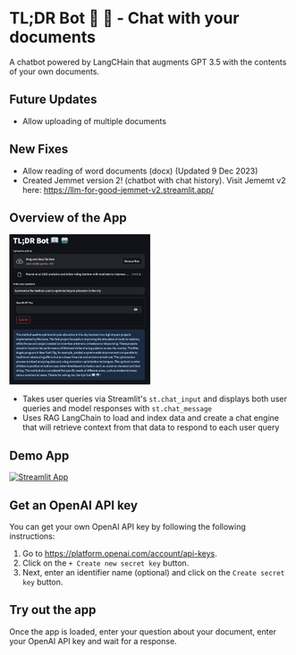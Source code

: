 # TL;DR Bot 📖 🤖 - Chat with your documents
A chatbot powered by LangCHain that augments GPT 3.5 with the contents of your own documents.

## Future Updates

- Allow uploading of multiple documents


## New Fixes
- Allow reading of word documents (docx) (Updated 9 Dec 2023)
- Created Jemmet version 2! (chatbot with chat history). Visit Jememt v2 here: https://llm-for-good-jemmet-v2.streamlit.app/

## Overview of the App

<img src="ss_capture.png" width="50%">

- Takes user queries via Streamlit's `st.chat_input` and displays both user queries and model responses with `st.chat_message`
- Uses RAG LangChain to load and index data and create a chat engine that will retrieve context from that data to respond to each user query

## Demo App

[![Streamlit App](https://static.streamlit.io/badges/streamlit_badge_black_white.svg)](https://llm-for-good-aghutwvnl6suwgsz683vst.streamlit.app/)

## Get an OpenAI API key

You can get your own OpenAI API key by following the following instructions:
1. Go to https://platform.openai.com/account/api-keys.
2. Click on the `+ Create new secret key` button.
3. Next, enter an identifier name (optional) and click on the `Create secret key` button.

## Try out the app

Once the app is loaded, enter your question about your document, enter your OpenAI API key and wait for a response.
